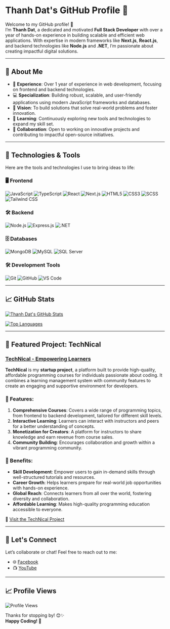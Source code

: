# Thanh Dat's GitHub Profile 🚀

Welcome to my GitHub profile! 👋  
I’m **Thanh Dat**, a dedicated and motivated **Full Stack Developer** with over a year of hands-on experience in building scalable and efficient web applications. With expertise in modern frameworks like **Next.js**, **React.js**, and backend technologies like **Node.js** and **.NET**, I’m passionate about creating impactful digital solutions.

---

## 🚀 About Me

- 🔭 **Experience**: Over 1 year of experience in web development, focusing on frontend and backend technologies.
- 💻 **Specialization**: Building robust, scalable, and user-friendly applications using modern JavaScript frameworks and databases.
- 🎯 **Vision**: To build solutions that solve real-world problems and foster innovation.
- 🌱 **Learning**: Continuously exploring new tools and technologies to expand my skill set.
- 👯 **Collaboration**: Open to working on innovative projects and contributing to impactful open-source initiatives.

---

## 🔧 Technologies & Tools

Here are the tools and technologies I use to bring ideas to life:

### 🖥️ Frontend
![JavaScript](https://img.shields.io/badge/JavaScript-F7DF1E?style=flat&logo=javascript&logoColor=black)
![TypeScript](https://img.shields.io/badge/TypeScript-007ACC?style=flat&logo=typescript&logoColor=white)
![React](https://img.shields.io/badge/React-61DAFB?style=flat&logo=react&logoColor=white)
![Next.js](https://img.shields.io/badge/Next.js-000000?style=flat&logo=next.js&logoColor=white)
![HTML5](https://img.shields.io/badge/HTML5-E34F26?style=flat&logo=html5&logoColor=white)
![CSS3](https://img.shields.io/badge/CSS3-1572B6?style=flat&logo=css3&logoColor=white)
![SCSS](https://img.shields.io/badge/SCSS-CC6699?style=flat&logo=sass&logoColor=white)
![Tailwind CSS](https://img.shields.io/badge/Tailwind%20CSS-38B2AC?style=flat&logo=tailwind-css&logoColor=white)

### 🛠️ Backend
![Node.js](https://img.shields.io/badge/Node.js-339933?style=flat&logo=node.js&logoColor=white)
![Express.js](https://img.shields.io/badge/Express.js-000000?style=flat&logo=express&logoColor=white)
![.NET](https://img.shields.io/badge/.NET-512BD4?style=flat&logo=dotnet&logoColor=white)

### 🗄️ Databases
![MongoDB](https://img.shields.io/badge/MongoDB-47A248?style=flat&logo=mongodb&logoColor=white)
![MySQL](https://img.shields.io/badge/MySQL-4479A1?style=flat&logo=mysql&logoColor=white)
![SQL Server](https://img.shields.io/badge/SQL%20Server-CC2927?style=flat&logo=microsoft-sql-server&logoColor=white)

### 🛠️ Development Tools
![Git](https://img.shields.io/badge/Git-F05032?style=flat&logo=git&logoColor=white)
![GitHub](https://img.shields.io/badge/GitHub-181717?style=flat&logo=github&logoColor=white)
![VS Code](https://img.shields.io/badge/VS%20Code-007ACC?style=flat&logo=visual-studio-code&logoColor=white)

---

## 📈 GitHub Stats

[![Thanh Dat's GitHub Stats](https://github-readme-stats.vercel.app/api?username=NTD-CodeMastery&count_private=true&show_icons=true&theme=ambient_gradient)](https://github.com/NTD-CodeMastery)

[![Top Languages](https://github-readme-stats.vercel.app/api/top-langs/?username=NTD-CodeMastery&layout=compact&theme=ambient_gradient)](https://github.com/NTD-CodeMastery)

---

## 🌟 Featured Project: TechNical

### [TechNical - Empowering Learners](https://github.com/NTD-CodeMastery/technical_education)

**TechNical** is my **startup project**, a platform built to provide high-quality, affordable programming courses for individuals passionate about coding. It combines a learning management system with community features to create an engaging and supportive environment for developers.

### 🚀 Features:
1. **Comprehensive Courses**: Covers a wide range of programming topics, from frontend to backend development, tailored for different skill levels.
2. **Interactive Learning**: Learners can interact with instructors and peers for a better understanding of concepts.
3. **Monetization for Creators**: A platform for instructors to share knowledge and earn revenue from course sales.
4. **Community Building**: Encourages collaboration and growth within a vibrant programming community.

### 🌟 Benefits:
- **Skill Development**: Empower users to gain in-demand skills through well-structured tutorials and resources.
- **Career Growth**: Helps learners prepare for real-world job opportunities with hands-on experience.
- **Global Reach**: Connects learners from all over the world, fostering diversity and collaboration.
- **Affordable Learning**: Makes high-quality programming education accessible to everyone.

🔗 [Visit the TechNical Project](https://github.com/NTD-CodeMastery/technical_education)

---

## 🌟 Let's Connect

Let’s collaborate or chat! Feel free to reach out to me:

- 🌐 [Facebook](https://www.facebook.com/ThanhDatNext/?locale=vi_VN)
- 📺 [YouTube](https://www.youtube.com/@Tech_Nical_FullStack)

---

## 📈 Profile Views

![Profile Views](https://komarev.com/ghpvc/?username=NTD-CodeMastery&color=brightgreen)

Thanks for stopping by! 😊✨  
**Happy Coding! 🚀**

